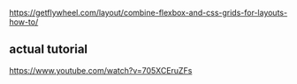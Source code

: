 https://getflywheel.com/layout/combine-flexbox-and-css-grids-for-layouts-how-to/


## actual tutorial
https://www.youtube.com/watch?v=705XCEruZFs
